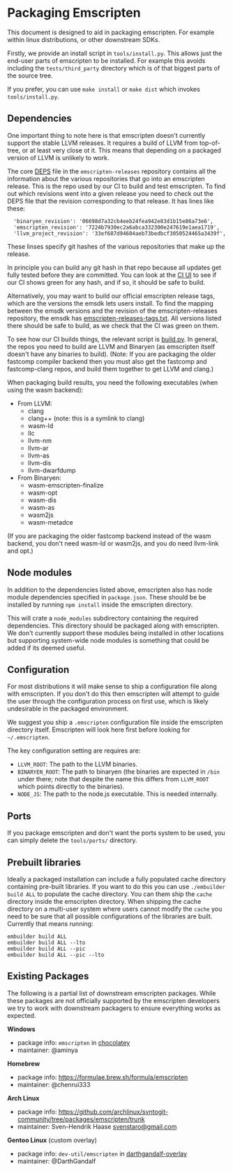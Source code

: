 Packaging Emscripten
====================

This document is designed to aid in packaging emscripten.  For example within
linux distributions, or other downstream SDKs.

Firstly, we provide an install script in `tools/install.py`.  This allows
just the end-user parts of emscripten to be installed.  For example this avoids
including the `tests/third_party` directory which is of that biggest parts 
of the source tree.

If you prefer, you can use `make install` or `make dist` which invokes
`tools/install.py`.

Dependencies
------------

One important thing to note here is that emscripten doesn't currently support
the stable LLVM releases.  It requires a build of LLVM from top-of-tree, or at
least very close ot it.  This means that depending on a packaged version of LLVM
is unlikely to work.

The core
[DEPS](https://chromium.googlesource.com/emscripten-releases/+/refs/heads/master/DEPS)
file in the `emscripten-releases` repository contains all the information about
the various repositories that go into an emscripten release. This is the repo
used by our CI to build and test emscripten.  To find out which revisions went
into a given release you need to check out the DEPS file that the revision
corresponding to that release.  It has lines like these:

```
  'binaryen_revision': '06698d7a32cb4eeb24fea942e83d1b15e86a73e6',
  'emscripten_revision': '7224b7930ec2a6abca332300e247619e1aea1719',
  'llvm_project_revision': '33ef687d94604aeb73bedbcf3050524465a3439f',
```

These linses specify git hashes of the various repositories that make up the
release.

In principle you can build any git hash in that repo because all updates get
fully tested before they are committed. You can look at the
[CI UI](https://ci.chromium.org/p/emscripten-releases/g/main/console) to see
if our CI shows green for any hash, and if so, it should be safe to build.

Alternatively, you may want to build our official emscripten release tags, which
are the versions the emsdk lets users install. To find the mapping between the
emsdk versions and the revision of the emscripten-releases repository, the emsdk
has
[emscripten-releases-tags.txt](https://github.com/emscripten-core/emsdk/blob/master/emscripten-releases-tags.txt).
All versions listed there should be safe to build, as we check that the CI
was green on them.

To see how our CI builds things, the relevant script is
[build.py](https://github.com/WebAssembly/waterfall/blob/master/src/build.py).
In general, the repos you need to build are LLVM and Binaryen (as emscripten
itself doesn't have any binaries to build). (Note: If you are packaging the older
fastcomp compiler backend then you must also get the fastcomp and fastcomp-clang
repos, and build them together to get LLVM and clang.)

When packaging build results, you need the following executables (when using
the wasm backend):

  * From LLVM:
    * clang
    * clang++ (note: this is a symlink to clang)
    * wasm-ld
    * llc
    * llvm-nm
    * llvm-ar
    * llvm-as
    * llvm-dis
    * llvm-dwarfdump
  * From Binaryen:
    * wasm-emscripten-finalize
    * wasm-opt
    * wasm-dis
    * wasm-as
    * wasm2js
    * wasm-metadce

(If you are packaging the older fastcomp backend instead of the wasm backend,
you don't need wasm-ld or wasm2js, and you do need llvm-link and opt.)

Node modules
------------

In addition to the dependencies listed above, emscripten also has node module
dependencies specified in `package.json`.  These should be be installed by
running `npm install` inside the emscripten directory.

This will crate a `node_modules` subdirectory containing the required
dependencies.  This directory should be packaged along with emscripten.  We
don't currently support these modules being installed in other locations but
supporting system-wide node modules is something that could be added if its
deemed useful.


Configuration
-------------

For most distributions it will make sense to ship a configuration file along
with emscripten.  If you don't do this then emscripten will attempt to guide the
user through the configuration process on first use, which is likely
undesirable in the packaged environment.

We suggest you ship a `.emscripten` configuration file inside the emscripten
directory itself.  Emscripten will look here first before looking for
`~/.emscripten`.

The key configuration setting are requires are:

 * `LLVM_ROOT`: The path to the LLVM binaries.
 * `BINARYEN_ROOT`: The path to binaryen (the binaries are expected in `/bin`
   under there; note that despite the name this differs from `LLVM_ROOT` which
   points directly to the binaries).
 * `NODE_JS`: The path to the node.js executable. This is needed internally.

Ports
-----

If you package emscripten and don't want the ports system to be used, you can
simply delete the `tools/ports/` directory.

Prebuilt libraries
------------------

Ideally a packaged installation can include a fully populated cache directory
containing pre-built libraries.  If you want to do this you can use
`./embuilder build ALL` to populate the cache directory.  You can them ship the
`cache` directory inside the emscripten directory.  When shipping the cache
directory on a multi-user system where users cannot modify the `cache` you need
to be sure that all possible configurations of the libraries are built.
Currently that means running:

```
embuilder build ALL
embuilder build ALL --lto
embuilder build ALL --pic
embuilder build ALL --pic --lto
```

Existing Packages
-----------------

The following is a partial list of downstream emscripten packages.  While these
packages are not officially supported by the emscripten developers we try to
work with downstream packagers to ensure everything works as expected.

**Windows**
- package info: `emscripten` in [chocolatey](https://chocolatey.org/packages/emscripten)
- maintainer: @aminya

**Homebrew**
 - package info: https://formulae.brew.sh/formula/emscripten
 - maintainer: @chenrui333

**Arch Linux**
 - package info: https://github.com/archlinux/svntogit-community/tree/packages/emscripten/trunk
 - maintainer: Sven-Hendrik Haase <svenstaro@gmail.com>

**Gentoo Linux** (custom overlay)
 - package info: `dev-util/emscripten` in [darthgandalf-overlay](https://github.com/DarthGandalf/gentoo-overlay)
 - maintainer: @DarthGandalf
